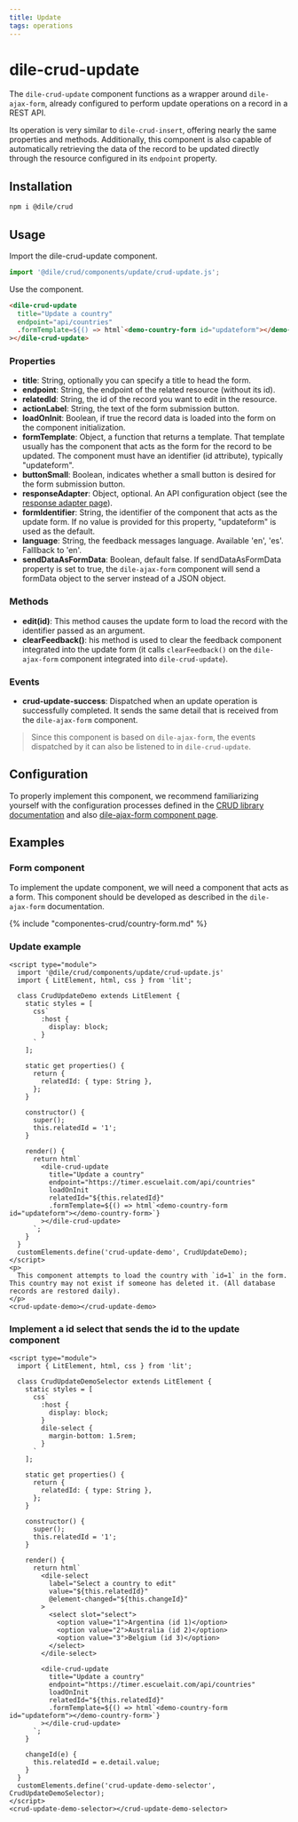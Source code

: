```yaml
---
title: Update
tags: operations
---
```


# dile-crud-update

The `dile-crud-update` component functions as a wrapper around `dile-ajax-form`, already configured to perform update operations on a record in a REST API.

Its operation is very similar to `dile-crud-insert`, offering nearly the same properties and methods. Additionally, this component is also capable of automatically retrieving the data of the record to be updated directly through the resource configured in its `endpoint` property.

## Installation

```bash
npm i @dile/crud
```

## Usage

Import the dile-crud-update component.

```javascript
import '@dile/crud/components/update/crud-update.js';
```
Use the component.

```html
<dile-crud-update
  title="Update a country"
  endpoint="api/countries"
  .formTemplate=${() => html`<demo-country-form id="updateform"></demo-country-form>`}
></dile-crud-update>
```

### Properties

- **title**: String, optionally you can specify a title to head the form.
- **endpoint**: String, the endpoint of the related resource (without its id).
- **relatedId**: String, the id of the record you want to edit in the resource.
- **actionLabel**: String, the text of the form submission button.
- **loadOnInit**: Boolean, if true the record data is loaded into the form on the component initialization.
- **formTemplate**: Object, a function that returns a template. That template usually has the component that acts as the form for the record to be updated. The component must have an identifier (id attribute), typically "updateform".
- **buttonSmall**: Boolean, indicates whether a small button is desired for the form submission button.
- **responseAdapter**: Object, optional. An API configuration object (see the [response adapter page](/crud/response-adapter/)).
- **formIdentifier**: String, the identifier of the component that acts as the update form. If no value is provided for this property, "updateform" is used as the default.
- **language**: String, the feedback messages language. Available 'en', 'es'. Falllback to 'en'.
- **sendDataAsFormData**: Boolean, default false. If sendDataAsFormData property is set to true, the `dile-ajax-form` component will send a formData object to the server instead of a JSON object.

### Methods

- **edit(id)**: This method causes the update form to load the record with the identifier passed as an argument.
- **clearFeedback()**: his method is used to clear the feedback component integrated into the update form (it calls `clearFeedback()` on the `dile-ajax-form` component integrated into `dile-crud-update`).

### Events

- **crud-update-success**: Dispatched when an update operation is successfully completed. It sends the same detail that is received from the `dile-ajax-form` component.

> Since this component is based on `dile-ajax-form`, the events dispatched by it can also be listened to in `dile-crud-update`.

## Configuration

To properly implement this component, we recommend familiarizing yourself with the configuration processes defined in the [CRUD library documentation](/crud/) and also [dile-ajax-form component page](/crud/ajax-form/).

## Examples

### Form component

To implement the update component, we will need a component that acts as a form. This component should be developed as described in the `dile-ajax-form` documentation.

{% include "componentes-crud/country-form.md" %}

### Update example

```html:preview
<script type="module">
  import '@dile/crud/components/update/crud-update.js'
  import { LitElement, html, css } from 'lit';

  class CrudUpdateDemo extends LitElement {
    static styles = [
      css`
        :host {
          display: block;
        }
      `
    ];

    static get properties() {
      return {
        relatedId: { type: String },
      };
    }

    constructor() {
      super();
      this.relatedId = '1';
    }
  
    render() {
      return html`
        <dile-crud-update
          title="Update a country"
          endpoint="https://timer.escuelait.com/api/countries"
          loadOnInit
          relatedId="${this.relatedId}"
          .formTemplate=${() => html`<demo-country-form id="updateform"></demo-country-form>`}
        ></dile-crud-update>
      `;
    }
  }
  customElements.define('crud-update-demo', CrudUpdateDemo);
</script>
<p>
  This component attempts to load the country with `id=1` in the form. This country may not exist if someone has deleted it. (All database records are restored daily).
</p>
<crud-update-demo></crud-update-demo>
```

### Implement a id select that sends the id to the update component

```html:preview
<script type="module">
  import { LitElement, html, css } from 'lit';

  class CrudUpdateDemoSelector extends LitElement {
    static styles = [
      css`
        :host {
          display: block;
        }
        dile-select {
          margin-bottom: 1.5rem;
        }
      `
    ];

    static get properties() {
      return {
        relatedId: { type: String },
      };
    }

    constructor() {
      super();
      this.relatedId = '1';
    }
  
    render() {
      return html`
        <dile-select
          label="Select a country to edit"
          value="${this.relatedId}"
          @element-changed="${this.changeId}"
        >
          <select slot="select">
            <option value="1">Argentina (id 1)</option>
            <option value="2">Australia (id 2)</option>
            <option value="3">Belgium (id 3)</option>
          </select>
        </dile-select>

        <dile-crud-update
          title="Update a country"
          endpoint="https://timer.escuelait.com/api/countries"
          loadOnInit
          relatedId="${this.relatedId}"
          .formTemplate=${() => html`<demo-country-form id="updateform"></demo-country-form>`}
        ></dile-crud-update>
      `;
    }

    changeId(e) {
      this.relatedId = e.detail.value;
    }
  }
  customElements.define('crud-update-demo-selector', CrudUpdateDemoSelector);
</script>
<crud-update-demo-selector></crud-update-demo-selector>
```